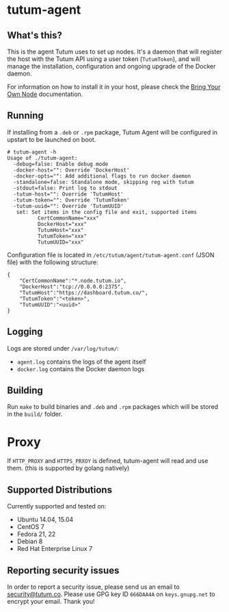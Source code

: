 tutum-agent
===========


## What's this?

This is the agent Tutum uses to set up nodes. It's a daemon that will register the host with the Tutum API using a user token (`TutumToken`), and will manage the installation, configuration and ongoing upgrade of the Docker daemon.

For information on how to install it in your host, please check the [Bring Your Own Node](http://go.tutum.co/support-byon) documentation.


## Running

If installing from a `.deb` or `.rpm` package, Tutum Agent will be configured in upstart to be launched on boot.

```
# tutum-agent -h
Usage of ./tutum-agent:
  -debug=false: Enable debug mode
  -docker-host="": Override 'DockerHost'
  -docker-opts="": Add additional flags to run docker daemon
  -standalone=false: Standalone mode, skipping reg with tutum
  -stdout=false: Print log to stdout
  -tutum-host="": Override 'TutumHost'
  -tutum-token="": Override 'TutumToken'
  -tutum-uuid="": Override 'TutumUUID'
   set: Set items in the config file and exit, supported items
          CertCommonName="xxx"
          DockerHost="xxx"
          TutumHost="xxx"
          TutumToken="xxx"
          TutumUUID="xxx"
```


Configuration file is located in `/etc/tutum/agent/tutum-agent.conf` (JSON file) with the following structure:

```
{
	"CertCommonName":"*.node.tutum.io",
	"DockerHost":"tcp://0.0.0.0:2375",
	"TutumHost":"https://dashboard.tutum.co/",
	"TutumToken":"<token>",
	"TutumUUID":"<uuid>"
}
```

## Logging

Logs are stored under `/var/log/tutum/`:

* `agent.log` contains the logs of the agent itself
* `docker.log` contains the Docker daemon logs


## Building

Run `make` to build binaries and `.deb` and `.rpm` packages which will be stored in the `build/` folder.

# Proxy

If `HTTP_PROXY` and `HTTPS_PRXOY` is defined, tutum-agent will read and use them. (this is supported by golang natively) 

## Supported Distributions

Currently supported and tested on:

- Ubuntu 14.04, 15.04
- CentOS 7
- Fedora 21, 22
- Debian 8
- Red Hat Enterprise Linux 7


## Reporting security issues

In order to report a security issue, please send us an email to [security@tutum.co](mailto:security@tutum.co). Please use GPG key ID `666DAA4A` on `keys.gnupg.net` to encrypt your email. Thank you!
